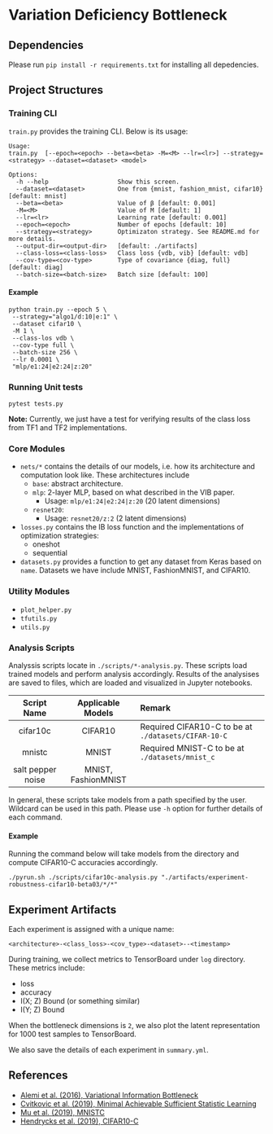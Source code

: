 # Variation Deficiency Bottleneck

## Dependencies
Please run `pip install -r requirements.txt` for installing all depedencies.

## Project Structures
### Training CLI
`train.py` provides the training CLI. Below is its usage:
```
Usage:
train.py  [--epoch=<epoch> --beta=<beta> -M=<M> --lr=<lr>] --strategy=<strategy> --dataset=<dataset> <model>

Options:
  -h --help                   Show this screen.
  --dataset=<dataset>         One from {mnist, fashion_mnist, cifar10} [default: mnist]
  --beta=<beta>               Value of β [default: 0.001]
  -M=<M>                      Value of M [default: 1]
  --lr=<lr>                   Learning rate [default: 0.001]
  --epoch=<epoch>             Number of epochs [default: 10]
  --strategy=<strategy>       Optimizaton strategy. See README.md for more details.
  --output-dir=<output-dir>   [default: ./artifacts]
  --class-loss=<class-loss>   Class loss {vdb, vib} [default: vdb]
  --cov-type=<cov-type>       Type of covariance {diag, full} [default: diag]
  --batch-size=<batch-size>   Batch size [default: 100]
```

#### Example

```
python train.py --epoch 5 \
 --strategy="algo1/d:10|e:1" \
 --dataset cifar10 \
 -M 1 \
 --class-los vdb \
 --cov-type full \
 --batch-size 256 \
 --lr 0.0001 \
 "mlp/e1:24|e2:24|z:20" 
```

### Running Unit tests
```
pytest tests.py
```

**Note:** Currently, we just have a test for verifying results of the class loss from TF1 and TF2 implementations.


### Core Modules
- `nets/*` contains the details of our models, i.e. how its architecture and computation look like. These architectures include
  - `base`: abstract architecture.
  - `mlp`: 2-layer MLP, based on what described in the VIB paper.
    - Usage: `mlp/e1:24|e2:24|z:20` (20 latent dimensions)
  - `resnet20`:
    - Usage: `resnet20/z:2` (2 latent dimensions)
- `losses.py` contains the IB loss function and the implementations of optimization strategies:
  - oneshot
  - sequential
- `datasets.py` provides a function to get any dataset from Keras based on `name`. Datasets we have include MNIST, FashionMNIST, and CIFAR10.

### Utility Modules
- `plot_helper.py`
- `tfutils.py`
- `utils.py`

### Analysis Scripts
Analyssis scripts locate in `./scripts/*-analysis.py`. These scripts load trained models and perform analysis accordingly. Results of the analysises are saved to files, which are loaded and visualized in Jupyter notebooks. 

| Script Name | Applicable Models | Remark |
|:----:|:-----:|:----|
| cifar10c | CIFAR10 | Required CIFAR10-C to be at `./datasets/CIFAR-10-C` |
| mnistc | MNIST | Required MNIST-C to be at `./datasets/mnist_c` |
| salt pepper noise | MNIST, FashionMNIST |

In general, these scripts take models from a path specified by the user. Wildcard can be used in this path. Please use `-h` option for further details of each command.

#### Example
Running the command below will take models from the directory and compute CIFAR10-C accuracies accordingly.

```./pyrun.sh ./scripts/cifar10c-analysis.py "./artifacts/experiment-robustness-cifar10-beta03/*/*"```

## Experiment Artifacts
Each experiment is assigned with a unique name:

```
<architecture>-<class_loss>-<cov_type>-<dataset>--<timestamp>
```

During training, we collect metrics to TensorBoard under `log` directory. These metrics include:
- loss
- accuracy
- I(X; Z) Bound (or something similar)
- I(Y; Z) Bound

When the bottleneck dimensions is `2`, we also plot the latent representation for 1000 test samples to TensorBoard.

We also save the details of each experiment in `summary.yml`.


## References
- [Alemi et al. (2016), Variational Information Bottleneck](https://arxiv.org/abs/1612.00410)
- [Cvitkovic et al. (2019), Minimal Achievable Sufficient Statistic Learning](https://arxiv.org/abs/1905.07822)
- [Mu et al. (2019), MNISTC](https://arxiv.org/abs/1906.02337)
- [Hendrycks et al. (2019), CIFAR10-C](https://zenodo.org/record/2535967)